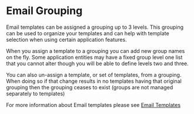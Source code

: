 # Email Grouping
Email templates can be assigned a grouping up to 3 levels. This grouping can be used to organize your templates and can help with template selection when using certain application features.

When you assign a template to a grouping you can add new group names on the fly. Some application entities may have a fixed group level one list that you cannot alter though you will be able to define levels two and three.

You can also un-assign a template, or set of templates, from a grouping. When doing so if that change results in no templates having that original grouping then the grouping ceases to exist (groups are not managed separately to templates)

For more information about Email templates please see <a href="https://docs.hornbill.com/esp-config/email/templates" target="_blank">Email Templates</a></p>
